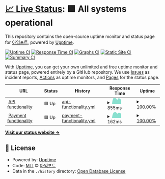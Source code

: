 # [📈 Live Status](https://health.iamport.kr): <!--live status--> **🟩 All systems operational**

This repository contains the open-source uptime monitor and status page for [아임포트](http://www.iamport.kr), powered by [Upptime](https://github.com/upptime/upptime).

[![Uptime CI](https://github.com/iamport/service-status/workflows/Uptime%20CI/badge.svg)](https://github.com/iamport/service-status/actions?query=workflow%3A%22Uptime+CI%22)
[![Response Time CI](https://github.com/iamport/service-status/workflows/Response%20Time%20CI/badge.svg)](https://github.com/iamport/service-status/actions?query=workflow%3A%22Response+Time+CI%22)
[![Graphs CI](https://github.com/iamport/service-status/workflows/Graphs%20CI/badge.svg)](https://github.com/iamport/service-status/actions?query=workflow%3A%22Graphs+CI%22)
[![Static Site CI](https://github.com/iamport/service-status/workflows/Static%20Site%20CI/badge.svg)](https://github.com/iamport/service-status/actions?query=workflow%3A%22Static+Site+CI%22)
[![Summary CI](https://github.com/iamport/service-status/workflows/Summary%20CI/badge.svg)](https://github.com/iamport/service-status/actions?query=workflow%3A%22Summary+CI%22)

With [Upptime](https://upptime.js.org), you can get your own unlimited and free uptime monitor and status page, powered entirely by a GitHub repository. We use [Issues](https://github.com/iamport/service-status/issues) as incident reports, [Actions](https://github.com/iamport/service-status/actions) as uptime monitors, and [Pages](https://health.iamport.kr) for the status page.

<!--start: status pages-->
<!-- This summary is generated by Upptime (https://github.com/upptime/upptime) -->
<!-- Do not edit this manually, your changes will be overwritten -->
<!-- prettier-ignore -->
| URL | Status | History | Response Time | Uptime |
| --- | ------ | ------- | ------------- | ------ |
| <img alt="" src="https://icons.duckduckgo.com/ip3/vital-signs.prod.iamport.co.ico" height="13"> [API functionality](https://vital-signs.prod.iamport.co/public/health/api) | 🟩 Up | [api-functionality.yml](https://github.com/iamport/service-status/commits/HEAD/history/api-functionality.yml) | <details><summary><img alt="Response time graph" src="./graphs/api-functionality/response-time-week.png" height="20"> 855ms</summary><br><a href="https://health.iamport.kr/history/api-functionality"><img alt="Response time 878" src="https://img.shields.io/endpoint?url=https%3A%2F%2Fraw.githubusercontent.com%2Fiamport%2Fservice-status%2FHEAD%2Fapi%2Fapi-functionality%2Fresponse-time.json"></a><br><a href="https://health.iamport.kr/history/api-functionality"><img alt="24-hour response time 685" src="https://img.shields.io/endpoint?url=https%3A%2F%2Fraw.githubusercontent.com%2Fiamport%2Fservice-status%2FHEAD%2Fapi%2Fapi-functionality%2Fresponse-time-day.json"></a><br><a href="https://health.iamport.kr/history/api-functionality"><img alt="7-day response time 855" src="https://img.shields.io/endpoint?url=https%3A%2F%2Fraw.githubusercontent.com%2Fiamport%2Fservice-status%2FHEAD%2Fapi%2Fapi-functionality%2Fresponse-time-week.json"></a><br><a href="https://health.iamport.kr/history/api-functionality"><img alt="30-day response time 844" src="https://img.shields.io/endpoint?url=https%3A%2F%2Fraw.githubusercontent.com%2Fiamport%2Fservice-status%2FHEAD%2Fapi%2Fapi-functionality%2Fresponse-time-month.json"></a><br><a href="https://health.iamport.kr/history/api-functionality"><img alt="1-year response time 851" src="https://img.shields.io/endpoint?url=https%3A%2F%2Fraw.githubusercontent.com%2Fiamport%2Fservice-status%2FHEAD%2Fapi%2Fapi-functionality%2Fresponse-time-year.json"></a></details> | <details><summary><a href="https://health.iamport.kr/history/api-functionality">100.00%</a></summary><a href="https://health.iamport.kr/history/api-functionality"><img alt="All-time uptime 99.95%" src="https://img.shields.io/endpoint?url=https%3A%2F%2Fraw.githubusercontent.com%2Fiamport%2Fservice-status%2FHEAD%2Fapi%2Fapi-functionality%2Fuptime.json"></a><br><a href="https://health.iamport.kr/history/api-functionality"><img alt="24-hour uptime 100.00%" src="https://img.shields.io/endpoint?url=https%3A%2F%2Fraw.githubusercontent.com%2Fiamport%2Fservice-status%2FHEAD%2Fapi%2Fapi-functionality%2Fuptime-day.json"></a><br><a href="https://health.iamport.kr/history/api-functionality"><img alt="7-day uptime 100.00%" src="https://img.shields.io/endpoint?url=https%3A%2F%2Fraw.githubusercontent.com%2Fiamport%2Fservice-status%2FHEAD%2Fapi%2Fapi-functionality%2Fuptime-week.json"></a><br><a href="https://health.iamport.kr/history/api-functionality"><img alt="30-day uptime 100.00%" src="https://img.shields.io/endpoint?url=https%3A%2F%2Fraw.githubusercontent.com%2Fiamport%2Fservice-status%2FHEAD%2Fapi%2Fapi-functionality%2Fuptime-month.json"></a><br><a href="https://health.iamport.kr/history/api-functionality"><img alt="1-year uptime 99.95%" src="https://img.shields.io/endpoint?url=https%3A%2F%2Fraw.githubusercontent.com%2Fiamport%2Fservice-status%2FHEAD%2Fapi%2Fapi-functionality%2Fuptime-year.json"></a></details>
| <img alt="" src="https://icons.duckduckgo.com/ip3/vital-signs.prod.iamport.co.ico" height="13"> [Payment functionality](https://vital-signs.prod.iamport.co/public/health/pay) | 🟩 Up | [payment-functionality.yml](https://github.com/iamport/service-status/commits/HEAD/history/payment-functionality.yml) | <details><summary><img alt="Response time graph" src="./graphs/payment-functionality/response-time-week.png" height="20"> 162ms</summary><br><a href="https://health.iamport.kr/history/payment-functionality"><img alt="Response time 174" src="https://img.shields.io/endpoint?url=https%3A%2F%2Fraw.githubusercontent.com%2Fiamport%2Fservice-status%2FHEAD%2Fapi%2Fpayment-functionality%2Fresponse-time.json"></a><br><a href="https://health.iamport.kr/history/payment-functionality"><img alt="24-hour response time 140" src="https://img.shields.io/endpoint?url=https%3A%2F%2Fraw.githubusercontent.com%2Fiamport%2Fservice-status%2FHEAD%2Fapi%2Fpayment-functionality%2Fresponse-time-day.json"></a><br><a href="https://health.iamport.kr/history/payment-functionality"><img alt="7-day response time 162" src="https://img.shields.io/endpoint?url=https%3A%2F%2Fraw.githubusercontent.com%2Fiamport%2Fservice-status%2FHEAD%2Fapi%2Fpayment-functionality%2Fresponse-time-week.json"></a><br><a href="https://health.iamport.kr/history/payment-functionality"><img alt="30-day response time 167" src="https://img.shields.io/endpoint?url=https%3A%2F%2Fraw.githubusercontent.com%2Fiamport%2Fservice-status%2FHEAD%2Fapi%2Fpayment-functionality%2Fresponse-time-month.json"></a><br><a href="https://health.iamport.kr/history/payment-functionality"><img alt="1-year response time 168" src="https://img.shields.io/endpoint?url=https%3A%2F%2Fraw.githubusercontent.com%2Fiamport%2Fservice-status%2FHEAD%2Fapi%2Fpayment-functionality%2Fresponse-time-year.json"></a></details> | <details><summary><a href="https://health.iamport.kr/history/payment-functionality">100.00%</a></summary><a href="https://health.iamport.kr/history/payment-functionality"><img alt="All-time uptime 99.97%" src="https://img.shields.io/endpoint?url=https%3A%2F%2Fraw.githubusercontent.com%2Fiamport%2Fservice-status%2FHEAD%2Fapi%2Fpayment-functionality%2Fuptime.json"></a><br><a href="https://health.iamport.kr/history/payment-functionality"><img alt="24-hour uptime 100.00%" src="https://img.shields.io/endpoint?url=https%3A%2F%2Fraw.githubusercontent.com%2Fiamport%2Fservice-status%2FHEAD%2Fapi%2Fpayment-functionality%2Fuptime-day.json"></a><br><a href="https://health.iamport.kr/history/payment-functionality"><img alt="7-day uptime 100.00%" src="https://img.shields.io/endpoint?url=https%3A%2F%2Fraw.githubusercontent.com%2Fiamport%2Fservice-status%2FHEAD%2Fapi%2Fpayment-functionality%2Fuptime-week.json"></a><br><a href="https://health.iamport.kr/history/payment-functionality"><img alt="30-day uptime 100.00%" src="https://img.shields.io/endpoint?url=https%3A%2F%2Fraw.githubusercontent.com%2Fiamport%2Fservice-status%2FHEAD%2Fapi%2Fpayment-functionality%2Fuptime-month.json"></a><br><a href="https://health.iamport.kr/history/payment-functionality"><img alt="1-year uptime 99.95%" src="https://img.shields.io/endpoint?url=https%3A%2F%2Fraw.githubusercontent.com%2Fiamport%2Fservice-status%2FHEAD%2Fapi%2Fpayment-functionality%2Fuptime-year.json"></a></details>

<!--end: status pages-->

[**Visit our status website →**](https://health.iamport.kr)

## 📄 License

- Powered by: [Upptime](https://github.com/upptime/upptime)
- Code: [MIT](./LICENSE) © [아임포트](http://www.iamport.kr)
- Data in the `./history` directory: [Open Database License](https://opendatacommons.org/licenses/odbl/1-0/)
